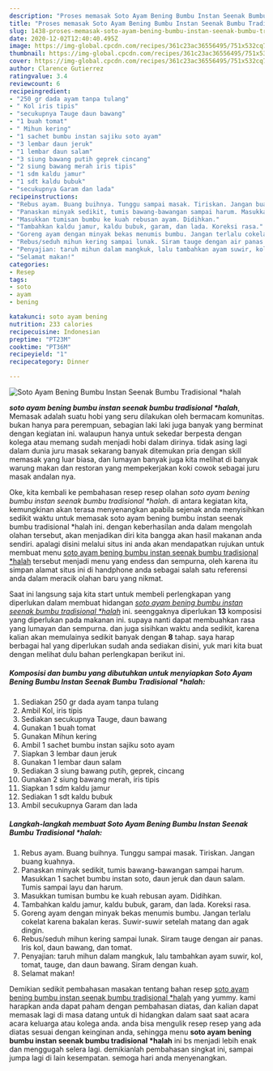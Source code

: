 ```yaml
---
description: "Proses memasak Soto Ayam Bening Bumbu Instan Seenak Bumbu Tradisional *halah yang Menggugah Selera"
title: "Proses memasak Soto Ayam Bening Bumbu Instan Seenak Bumbu Tradisional *halah yang Menggugah Selera"
slug: 1438-proses-memasak-soto-ayam-bening-bumbu-instan-seenak-bumbu-tradisional-halah-yang-menggugah-selera
date: 2020-12-02T12:40:40.495Z
image: https://img-global.cpcdn.com/recipes/361c23ac36556495/751x532cq70/soto-ayam-bening-bumbu-instan-seenak-bumbu-tradisional-halah-foto-resep-utama.jpg
thumbnail: https://img-global.cpcdn.com/recipes/361c23ac36556495/751x532cq70/soto-ayam-bening-bumbu-instan-seenak-bumbu-tradisional-halah-foto-resep-utama.jpg
cover: https://img-global.cpcdn.com/recipes/361c23ac36556495/751x532cq70/soto-ayam-bening-bumbu-instan-seenak-bumbu-tradisional-halah-foto-resep-utama.jpg
author: Clarence Gutierrez
ratingvalue: 3.4
reviewcount: 6
recipeingredient:
- "250 gr dada ayam tanpa tulang"
- " Kol iris tipis"
- "secukupnya Tauge daun bawang"
- "1 buah tomat"
- " Mihun kering"
- "1 sachet bumbu instan sajiku soto ayam"
- "3 lembar daun jeruk"
- "1 lembar daun salam"
- "3 siung bawang putih geprek cincang"
- "2 siung bawang merah iris tipis"
- "1 sdm kaldu jamur"
- "1 sdt kaldu bubuk"
- "secukupnya Garam dan lada"
recipeinstructions:
- "Rebus ayam. Buang buihnya. Tunggu sampai masak. Tiriskan. Jangan buang kuahnya."
- "Panaskan minyak sedikit, tumis bawang-bawangan sampai harum. Masukkan 1 sachet bumbu instan soto, daun jeruk dan daun salam. Tumis sampai layu dan harum."
- "Masukkan tumisan bumbu ke kuah rebusan ayam. Didihkan."
- "Tambahkan kaldu jamur, kaldu bubuk, garam, dan lada. Koreksi rasa."
- "Goreng ayam dengan minyak bekas menumis bumbu. Jangan terlalu cokelat karena bakalan keras. Suwir-suwir setelah matang dan agak dingin."
- "Rebus/seduh mihun kering sampai lunak. Siram tauge dengan air panas. Iris kol, daun bawang, dan tomat."
- "Penyajian: taruh mihun dalam mangkuk, lalu tambahkan ayam suwir, kol, tomat, tauge, dan daun bawang. Siram dengan kuah."
- "Selamat makan!"
categories:
- Resep
tags:
- soto
- ayam
- bening

katakunci: soto ayam bening 
nutrition: 233 calories
recipecuisine: Indonesian
preptime: "PT23M"
cooktime: "PT36M"
recipeyield: "1"
recipecategory: Dinner

---
```



![Soto Ayam Bening Bumbu Instan Seenak Bumbu Tradisional *halah](https://img-global.cpcdn.com/recipes/361c23ac36556495/751x532cq70/soto-ayam-bening-bumbu-instan-seenak-bumbu-tradisional-halah-foto-resep-utama.jpg)

<b><i>soto ayam bening bumbu instan seenak bumbu tradisional *halah</i></b>, Memasak adalah suatu hobi yang seru dilakukan oleh bermacam komunitas. bukan hanya para perempuan, sebagian laki laki juga banyak yang berminat dengan kegiatan ini. walaupun hanya untuk sekedar berpesta dengan kolega atau memang sudah menjadi hobi dalam dirinya. tidak asing lagi dalam dunia juru masak sekarang banyak ditemukan pria dengan skill memasak yang luar biasa, dan lumayan banyak juga kita melihat di banyak warung makan dan restoran yang mempekerjakan koki cowok sebagai juru masak andalan nya.

Oke, kita kembali ke pembahasan resep resep olahan <i>soto ayam bening bumbu instan seenak bumbu tradisional *halah</i>. di antara kegiatan kita, kemungkinan akan terasa menyenangkan apabila sejenak anda menyisihkan sedikit waktu untuk memasak soto ayam bening bumbu instan seenak bumbu tradisional *halah ini. dengan keberhasilan anda dalam mengolah olahan tersebut, akan menjadikan diri kita bangga akan hasil makanan anda sendiri. apalagi disini melalui situs ini anda akan mendapatkan rujukan untuk membuat menu <u>soto ayam bening bumbu instan seenak bumbu tradisional *halah</u> tersebut menjadi menu yang endess dan sempurna, oleh karena itu simpan alamat situs ini di handphone anda sebagai salah satu referensi anda dalam meracik olahan baru yang nikmat.




Saat ini langsung saja kita start untuk membeli perlengkapan yang diperlukan dalam membuat hidangan <u><i>soto ayam bening bumbu instan seenak bumbu tradisional *halah</i></u> ini. seenggaknya diperlukan <b>13</b> komposisi yang diperlukan pada makanan ini. supaya nanti dapat membuahkan rasa yang lumayan dan sempurna. dan juga sisihkan waktu anda sedikit, karena kalian akan memulainya sedikit banyak dengan <b>8</b> tahap. saya harap berbagai hal yang diperlukan sudah anda sediakan disini, yuk mari kita buat dengan melihat dulu bahan perlengkapan berikut ini.

<!--inarticleads1-->

##### Komposisi dan bumbu yang dibutuhkan untuk menyiapkan Soto Ayam Bening Bumbu Instan Seenak Bumbu Tradisional *halah:

1. Sediakan 250 gr dada ayam tanpa tulang
1. Ambil  Kol, iris tipis
1. Sediakan secukupnya Tauge, daun bawang
1. Gunakan 1 buah tomat
1. Gunakan  Mihun kering
1. Ambil 1 sachet bumbu instan sajiku soto ayam
1. Siapkan 3 lembar daun jeruk
1. Gunakan 1 lembar daun salam
1. Sediakan 3 siung bawang putih, geprek, cincang
1. Gunakan 2 siung bawang merah, iris tipis
1. Siapkan 1 sdm kaldu jamur
1. Sediakan 1 sdt kaldu bubuk
1. Ambil secukupnya Garam dan lada




<!--inarticleads2-->

##### Langkah-langkah membuat Soto Ayam Bening Bumbu Instan Seenak Bumbu Tradisional *halah:

1. Rebus ayam. Buang buihnya. Tunggu sampai masak. Tiriskan. Jangan buang kuahnya.
1. Panaskan minyak sedikit, tumis bawang-bawangan sampai harum. Masukkan 1 sachet bumbu instan soto, daun jeruk dan daun salam. Tumis sampai layu dan harum.
1. Masukkan tumisan bumbu ke kuah rebusan ayam. Didihkan.
1. Tambahkan kaldu jamur, kaldu bubuk, garam, dan lada. Koreksi rasa.
1. Goreng ayam dengan minyak bekas menumis bumbu. Jangan terlalu cokelat karena bakalan keras. Suwir-suwir setelah matang dan agak dingin.
1. Rebus/seduh mihun kering sampai lunak. Siram tauge dengan air panas. Iris kol, daun bawang, dan tomat.
1. Penyajian: taruh mihun dalam mangkuk, lalu tambahkan ayam suwir, kol, tomat, tauge, dan daun bawang. Siram dengan kuah.
1. Selamat makan!




Demikian sedikit pembahasan masakan tentang bahan resep <u>soto ayam bening bumbu instan seenak bumbu tradisional *halah</u> yang yummy. kami harapkan anda dapat paham dengan pembahasan diatas, dan kalian dapat memasak lagi di masa datang untuk di hidangkan dalam saat saat acara acara keluarga atau kolega anda. anda bisa mengulik resep resep yang ada diatas sesuai dengan keinginan anda, sehingga menu <b>soto ayam bening bumbu instan seenak bumbu tradisional *halah</b> ini bs menjadi lebih enak dan menggugah selera lagi. demikianlah pembahasan singkat ini, sampai jumpa lagi di lain kesempatan. semoga hari anda menyenangkan.
